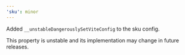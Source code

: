 ```yaml
---
'sku': minor
---
```


Added `__unstableDangerouslySetViteConfig` to the sku config.

This property is unstable and its implementation may change in future releases.
